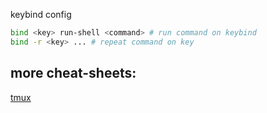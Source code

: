 keybind config
```bash
bind <key> run-shell <command> # run command on keybind
bind -r <key> ... # repeat command on key
```

## more cheat-sheets:
[tmux](https://tmuxcheatsheet.com/)

